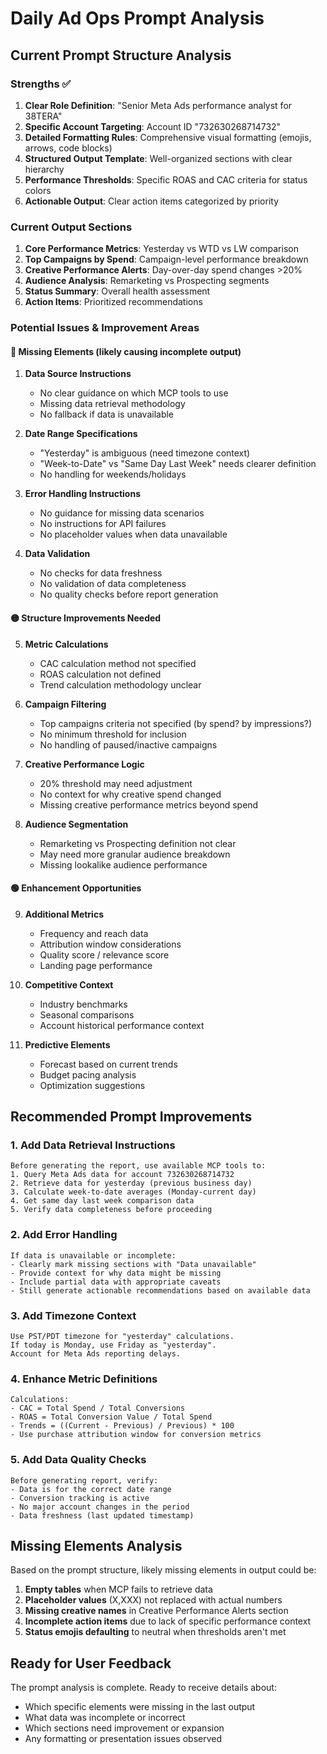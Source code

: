 # Daily Ad Ops Prompt Analysis

## Current Prompt Structure Analysis

### Strengths ✅
1. **Clear Role Definition**: "Senior Meta Ads performance analyst for 38TERA"
2. **Specific Account Targeting**: Account ID "732630268714732" 
3. **Detailed Formatting Rules**: Comprehensive visual formatting (emojis, arrows, code blocks)
4. **Structured Output Template**: Well-organized sections with clear hierarchy
5. **Performance Thresholds**: Specific ROAS and CAC criteria for status colors
6. **Actionable Output**: Clear action items categorized by priority

### Current Output Sections
1. **Core Performance Metrics**: Yesterday vs WTD vs LW comparison
2. **Top Campaigns by Spend**: Campaign-level performance breakdown  
3. **Creative Performance Alerts**: Day-over-day spend changes >20%
4. **Audience Analysis**: Remarketing vs Prospecting segments
5. **Status Summary**: Overall health assessment
6. **Action Items**: Prioritized recommendations

### Potential Issues & Improvement Areas

#### 🔴 Missing Elements (likely causing incomplete output)

1. **Data Source Instructions**
   - No clear guidance on which MCP tools to use
   - Missing data retrieval methodology
   - No fallback if data is unavailable

2. **Date Range Specifications**
   - "Yesterday" is ambiguous (need timezone context)
   - "Week-to-Date" vs "Same Day Last Week" needs clearer definition
   - No handling for weekends/holidays

3. **Error Handling Instructions**
   - No guidance for missing data scenarios
   - No instructions for API failures
   - No placeholder values when data unavailable

4. **Data Validation**
   - No checks for data freshness
   - No validation of data completeness
   - No quality checks before report generation

#### 🟡 Structure Improvements Needed

5. **Metric Calculations**
   - CAC calculation method not specified
   - ROAS calculation not defined
   - Trend calculation methodology unclear

6. **Campaign Filtering**
   - Top campaigns criteria not specified (by spend? by impressions?)
   - No minimum threshold for inclusion
   - No handling of paused/inactive campaigns

7. **Creative Performance Logic**
   - 20% threshold may need adjustment
   - No context for why creative spend changed
   - Missing creative performance metrics beyond spend

8. **Audience Segmentation**
   - Remarketing vs Prospecting definition not clear
   - May need more granular audience breakdown
   - Missing lookalike audience performance

#### 🟢 Enhancement Opportunities

9. **Additional Metrics**
   - Frequency and reach data
   - Attribution window considerations
   - Quality score / relevance score
   - Landing page performance

10. **Competitive Context**
    - Industry benchmarks
    - Seasonal comparisons
    - Account historical performance context

11. **Predictive Elements**
    - Forecast based on current trends
    - Budget pacing analysis
    - Optimization suggestions

## Recommended Prompt Improvements

### 1. Add Data Retrieval Instructions
```
Before generating the report, use available MCP tools to:
1. Query Meta Ads data for account 732630268714732
2. Retrieve data for yesterday (previous business day)
3. Calculate week-to-date averages (Monday-current day)
4. Get same day last week comparison data
5. Verify data completeness before proceeding
```

### 2. Add Error Handling
```
If data is unavailable or incomplete:
- Clearly mark missing sections with "Data unavailable"
- Provide context for why data might be missing
- Include partial data with appropriate caveats
- Still generate actionable recommendations based on available data
```

### 3. Add Timezone Context
```
Use PST/PDT timezone for "yesterday" calculations.
If today is Monday, use Friday as "yesterday".
Account for Meta Ads reporting delays.
```

### 4. Enhance Metric Definitions
```
Calculations:
- CAC = Total Spend / Total Conversions
- ROAS = Total Conversion Value / Total Spend
- Trends = ((Current - Previous) / Previous) * 100
- Use purchase attribution window for conversion metrics
```

### 5. Add Data Quality Checks
```
Before generating report, verify:
- Data is for the correct date range
- Conversion tracking is active
- No major account changes in the period
- Data freshness (last updated timestamp)
```

## Missing Elements Analysis

Based on the prompt structure, likely missing elements in output could be:

1. **Empty tables** when MCP fails to retrieve data
2. **Placeholder values** (X,XXX) not replaced with actual numbers
3. **Missing creative names** in Creative Performance Alerts section
4. **Incomplete action items** due to lack of specific performance context
5. **Status emojis defaulting** to neutral when thresholds aren't met

## Ready for User Feedback

The prompt analysis is complete. Ready to receive details about:
- Which specific elements were missing in the last output
- What data was incomplete or incorrect
- Which sections need improvement or expansion
- Any formatting or presentation issues observed